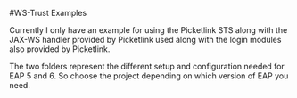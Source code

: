 #WS-Trust Examples

Currently I only have an example for using the Picketlink STS along with the
JAX-WS handler provided by Picketlink used along with the login modules also
provided by Picketlink.

The two folders represent the different setup and configuration needed for EAP 5
and 6.  So choose the project depending on which version of EAP you need.
